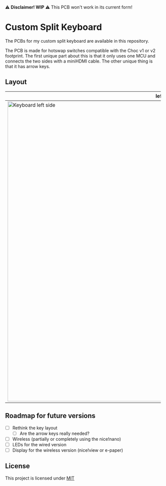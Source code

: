 ⚠️ **Disclaimer! WIP** ⚠️ This PCB won't work in its current form!

# Custom Split Keyboard

The PCBs for my custom split keyboard are available in this repository.

The PCB is made for hotswap switches compatible with the Choc v1 or v2 footprint.
The first unique part about this is that it only uses one MCU and connects the two sides with a miniHDMI cable.
The other unique thing is that it has arrow keys.

## Layout

| **left**  | **right**  |
|-----------|------------|
| <img width="984" height="967" alt="Keyboard left side" src="https://github.com/user-attachments/assets/4048a593-a073-424a-b16b-bb700be96313" /> | <img width="987" height="967" alt="Keyboard right side" src="https://github.com/user-attachments/assets/39ca93b0-1cb5-417b-9cec-a1d0fe19d59e" /> |

## Roadmap for future versions

- [ ] Rethink the key layout
    - [ ] Are the arrow keys really needed?
- [ ] Wireless (partially or completely using the nice!nano)
- [ ] LEDs for the wired version
- [ ] Display for the wireless version (nice!view or e-paper)

## License

This project is licensed under [MIT](/LICENSE)
